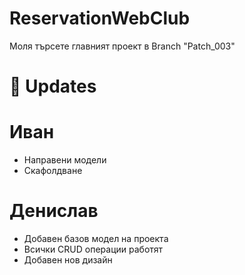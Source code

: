 # ReservationWebClub
Моля търсете главният проект в Branch "Patch_003"
# 🚀 Updates

  
# Иван
- Направени модели
- Скафолдване

# Денислав
- Добавен базов модел на проекта
- Всички CRUD операции работят
- Добавен нов дизайн
